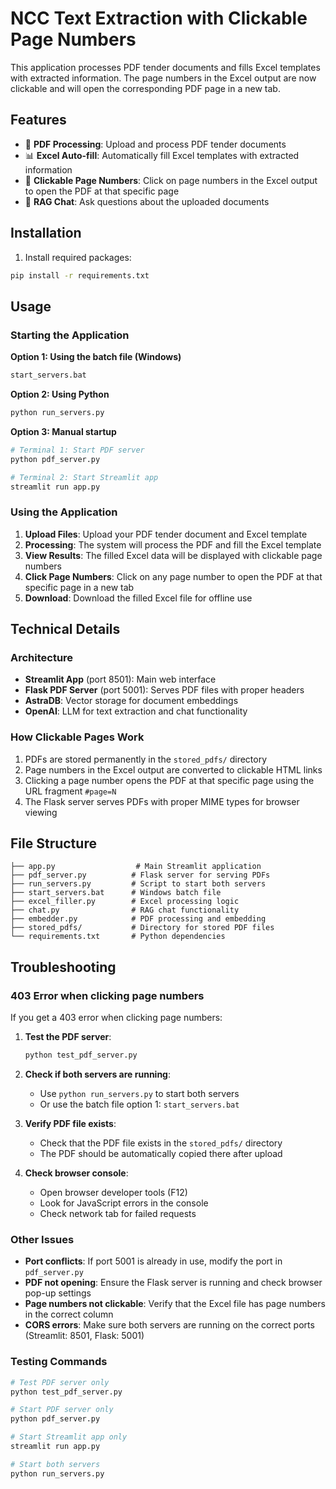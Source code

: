 # NCC Text Extraction with Clickable Page Numbers

This application processes PDF tender documents and fills Excel templates with extracted information. The page numbers in the Excel output are now clickable and will open the corresponding PDF page in a new tab.

## Features

- 📄 **PDF Processing**: Upload and process PDF tender documents
- 📊 **Excel Auto-fill**: Automatically fill Excel templates with extracted information
- 🔗 **Clickable Page Numbers**: Click on page numbers in the Excel output to open the PDF at that specific page
- 💬 **RAG Chat**: Ask questions about the uploaded documents

## Installation

1. Install required packages:
```bash
pip install -r requirements.txt
```

## Usage

### Starting the Application

**Option 1: Using the batch file (Windows)**
```bash
start_servers.bat
```

**Option 2: Using Python**
```bash
python run_servers.py
```

**Option 3: Manual startup**
```bash
# Terminal 1: Start PDF server
python pdf_server.py

# Terminal 2: Start Streamlit app
streamlit run app.py
```

### Using the Application

1. **Upload Files**: Upload your PDF tender document and Excel template
2. **Processing**: The system will process the PDF and fill the Excel template
3. **View Results**: The filled Excel data will be displayed with clickable page numbers
4. **Click Page Numbers**: Click on any page number to open the PDF at that specific page in a new tab
5. **Download**: Download the filled Excel file for offline use

## Technical Details

### Architecture
- **Streamlit App** (port 8501): Main web interface
- **Flask PDF Server** (port 5001): Serves PDF files with proper headers
- **AstraDB**: Vector storage for document embeddings
- **OpenAI**: LLM for text extraction and chat functionality

### How Clickable Pages Work
1. PDFs are stored permanently in the `stored_pdfs/` directory
2. Page numbers in the Excel output are converted to clickable HTML links
3. Clicking a page number opens the PDF at that specific page using the URL fragment `#page=N`
4. The Flask server serves PDFs with proper MIME types for browser viewing

## File Structure
```
├── app.py                  # Main Streamlit application
├── pdf_server.py          # Flask server for serving PDFs
├── run_servers.py         # Script to start both servers
├── start_servers.bat      # Windows batch file
├── excel_filler.py        # Excel processing logic
├── chat.py                # RAG chat functionality
├── embedder.py            # PDF processing and embedding
├── stored_pdfs/           # Directory for stored PDF files
└── requirements.txt       # Python dependencies
```

## Troubleshooting

### 403 Error when clicking page numbers
If you get a 403 error when clicking page numbers:

1. **Test the PDF server**:
   ```bash
   python test_pdf_server.py
   ```

2. **Check if both servers are running**:
   - Use `python run_servers.py` to start both servers
   - Or use the batch file option 1: `start_servers.bat`

3. **Verify PDF file exists**:
   - Check that the PDF file exists in the `stored_pdfs/` directory
   - The PDF should be automatically copied there after upload

4. **Check browser console**:
   - Open browser developer tools (F12)
   - Look for JavaScript errors in the console
   - Check network tab for failed requests

### Other Issues

- **Port conflicts**: If port 5001 is already in use, modify the port in `pdf_server.py`
- **PDF not opening**: Ensure the Flask server is running and check browser pop-up settings
- **Page numbers not clickable**: Verify that the Excel file has page numbers in the correct column
- **CORS errors**: Make sure both servers are running on the correct ports (Streamlit: 8501, Flask: 5001)

### Testing Commands

```bash
# Test PDF server only
python test_pdf_server.py

# Start PDF server only
python pdf_server.py

# Start Streamlit app only
streamlit run app.py

# Start both servers
python run_servers.py
``` 
